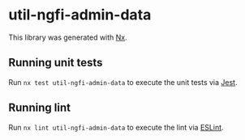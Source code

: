 # util-ngfi-admin-data

This library was generated with [Nx](https://nx.dev).

## Running unit tests

Run `nx test util-ngfi-admin-data` to execute the unit tests via [Jest](https://jestjs.io).

## Running lint

Run `nx lint util-ngfi-admin-data` to execute the lint via [ESLint](https://eslint.org/).
